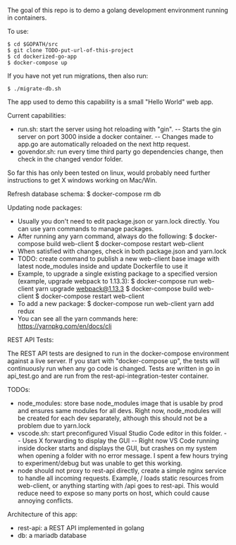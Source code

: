The goal of this repo is to demo a golang development environment running in containers.

To use:

    $ cd $GOPATH/src
    $ git clone TODO-put-url-of-this-project
    $ cd dockerized-go-app
    $ docker-compose up

If you have not yet run migrations, then also run:

    $ ./migrate-db.sh

The app used to demo this capability is a small "Hello World" web app.

Current capabilities:

- run.sh: start the server using hot reloading with "gin".
-- Starts the gin server on port 3000 inside a docker container.
-- Changes made to app.go are automatically reloaded on the next http request.
- govendor.sh: run every time third party go dependencies change, then check in the changed vendor folder.

So far this has only been tested on linux, would probably need further instructions to get X windows working on Mac/Win.

Refresh database schema:
    $ docker-compose rm db

Updating node packages:
- Usually you don't need to edit package.json or yarn.lock directly.  You can use yarn commands to manage packages.
- After running any yarn command, always do the following:
    $ docker-compose build web-client
    $ docker-compose restart web-client
- When satisfied with changes, check in both package.json and yarn.lock
- TODO: create command to publish a new web-client base image with latest node_modules inside and update 
  Dockerfile to use it
- Example, to upgrade a single existing package to a specified version (example, upgrade webpack to 1.13.3):
    $ docker-compose run web-client yarn upgrade webpack@1.13.3
    $ docker-compose build web-client
    $ docker-compose restart web-client
- To add a new package:
    $ docker-compose run web-client yarn add redux
- You can see all the yarn commands here: https://yarnpkg.com/en/docs/cli

REST API Tests:

The REST API tests are designed to run in the docker-compose environment against a live server.  If you start with "docker-compose up", the tests will continuously
run when any go code is changed.  Tests are written in go in api_test.go and are run from the rest-api-integration-tester container.

TODOs:

- node_modules: store base node_modules image that is usable by prod and ensures same modules for all devs.  Right now, node_modules will be created for each dev separately, although
  this should not be a problem due to yarn.lock
- vscode.sh: start preconfigured Visual Studio Code editor in this folder.
-- Uses X forwarding to display the GUI
-- Right now VS Code running inside docker starts and displays the GUI, but crashes on my system when opening a folder with no error message.  I spent a few hours trying to experiment/debug but was unable to get this working.
- node should not proxy to rest-api directly, create a simple nginx service to handle all incoming requests.  Example, / loads static resources from web-client, or anything starting with /api goes to rest-api.  This would reduce need to expose so many ports on host, which could cause annoying conflicts.

Architecture of this app:
- rest-api: a REST API implemented in golang
- db: a mariadb database